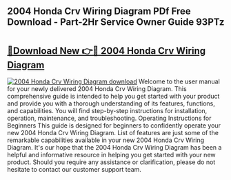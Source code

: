 ## 2004 Honda Crv Wiring Diagram PDf Free Download - Part-2Hr Service Owner Guide 93PTz

# <h2><a href="http://dft87sv.blite.top/?on=2004+Honda+Crv+Wiring+Diagram">🔗Download New 👉🔴 2004 Honda Crv Wiring Diagram</a></h2>

[![2004 Honda Crv Wiring Diagram download](https://i.imgur.com/lujVjoI.png)](http://dft87sv.blite.top/?on=2004+Honda+Crv+Wiring+Diagram)
Welcome to the user manual for your newly delivered 2004 Honda Crv Wiring Diagram. This comprehensive guide is intended to help you get started with your product and provide you with a thorough understanding of its features, functions, and capabilities. You will find step-by-step instructions for installation, operation, maintenance, and troubleshooting. Operating Instructions for Beginners This guide is designed for beginners to confidently operate your new 2004 Honda Crv Wiring Diagram. List of features are just some of the remarkable capabilities available in your new 2004 Honda Crv Wiring Diagram. It's our hope that the 2004 Honda Crv Wiring Diagram has been a helpful and informative resource in helping you get started with your new product. Should you require any assistance or clarification, please do not hesitate to contact our customer support team.
